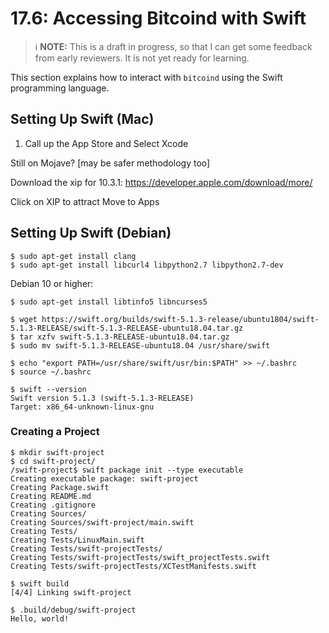 # 17.6: Accessing Bitcoind with Swift

> :information_source: **NOTE:** This is a draft in progress, so that I can get some feedback from early reviewers. It is not yet ready for learning.

This section explains how to interact with `bitcoind` using the Swift programming language.

## Setting Up Swift (Mac)

1. Call up the App Store and Select Xcode

Still on Mojave?
[may be safer methodology too]

Download the xip for 10.3.1:
https://developer.apple.com/download/more/

Click on XIP to attract
Move to Apps

## Setting Up Swift (Debian)

```
$ sudo apt-get install clang
$ sudo apt-get install libcurl4 libpython2.7 libpython2.7-dev
```
Debian 10 or higher:
```
$ sudo apt-get install libtinfo5 libncurses5
```
```
$ wget https://swift.org/builds/swift-5.1.3-release/ubuntu1804/swift-5.1.3-RELEASE/swift-5.1.3-RELEASE-ubuntu18.04.tar.gz
$ tar xzfv swift-5.1.3-RELEASE-ubuntu18.04.tar.gz 
$ sudo mv swift-5.1.3-RELEASE-ubuntu18.04 /usr/share/swift
```
```
$ echo "export PATH=/usr/share/swift/usr/bin:$PATH" >> ~/.bashrc
$ source ~/.bashrc
```
```
$ swift --version
Swift version 5.1.3 (swift-5.1.3-RELEASE)
Target: x86_64-unknown-linux-gnu
```

### Creating a Project
```
$ mkdir swift-project
$ cd swift-project/
/swift-project$ swift package init --type executable
Creating executable package: swift-project
Creating Package.swift
Creating README.md
Creating .gitignore
Creating Sources/
Creating Sources/swift-project/main.swift
Creating Tests/
Creating Tests/LinuxMain.swift
Creating Tests/swift-projectTests/
Creating Tests/swift-projectTests/swift_projectTests.swift
Creating Tests/swift-projectTests/XCTestManifests.swift
```
```
$ swift build
[4/4] Linking swift-project
```
```
$ .build/debug/swift-project
Hello, world!
```

